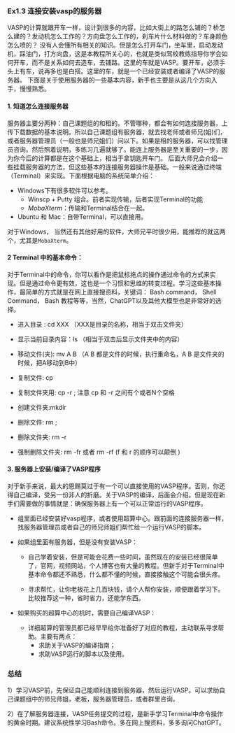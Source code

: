 ### Ex1.3 连接安装vasp的服务器

VASP的计算就跟开车一样，设计到很多的内容，比如大街上的路怎么铺的？桥怎么建的？发动机怎么工作的？方向盘怎么工作的，刹车片什么材料做的？车身颜色怎么喷的？ 没有人会懂所有相关的知识。但是怎么打开车门，坐车里，启动发动机，踩油门，打方向盘，这是本教程所关心的，也就是类似驾校教练指导你学会如何开车，而不是关系如何去造车，去铺路。这里的车就是VASP。要开车，必须手头上有车，说再多也是白搭。这里的车，就是一个已经安装或者编译了VASP的服务器。 下面是关于使用服务器的一些基本内容，新手也主要是从这几个方向入手，慢慢熟悉。



#### 1. 知道怎么连接服务器

服务器主要分两种：自己课题组的和租的。不管哪种，都会有如何连接服务器，上传下载数据的基本说明。所以自己课题组有服务器，就去找老师或者师兄(姐)们，或者服务器管理员（一般也是师兄姐们）问以下。如果是租的服务器，可以找管理员咨询。然后照着说明，多练习几遍就够了。能连上服务器是至关重要的一步，因为你今后的计算都是在这个基础上，相当于拿钥匙开车门。 后面大师兄会介绍一些挂载服务器的方法，但这些基本的连接服务器操作是基础。一般来说通过终端（Terminal）来实现。下面根据电脑的系统简单介绍：

* Windows下有很多软件可以参考。
  * Winscp + Putty 组合。前者实现传输，后者实现Terminal的功能
  * *MobaXterm*：传输和Terminal结合在一起。
* Ubuntu 和 Mac：自带Terminal，可以直接用。

对于Windows， 当然还有其他好用的软件，大师兄平时很少用，能推荐的就这两个，尤其是`MobaXterm`。 

#### 2 Terminal 中的基本命令：

对于Terminal中的命令，你可以看作是把鼠标拖点的操作通过命令的方式来实现。但是通过命令更有效，这也是一个习惯和思维的转变过程。学习这些基本操作，最简单的方式就是在网上直接搜资料，关键词： Bash command， Shell Command， Bash 教程等等，当然，ChatGPT以及其他大模型也是非常好的选择。

* 进入目录 : cd  XXX  （XXX是目录的名称，相当于双击文件夹）

* 显示当前目录内容：ls  （相当于双击后显示文件夹中的内容）

* 移动文件(夹): mv  A B （A B 都是文件的时候，执行重命名，A B 是文件夹的时候，把A移动到B中）

* 复制文件: cp  

* 复制文件夹用: cp -r ; 注意 cp 和 -r 之间有个或者N个空格

* 创建文件夹:mkdir     

* 删除文件: rm ;    

* 删除文件夹: rm  -r    

* 强制删除文件夹: rm -fr  或者 rm -rf  (f 和 r 的顺序可以颠倒 )        

  

#### 3. 服务器上安装/编译了VASP程序

对于新手来说，最大的恩赐莫过于有一个可以直接使用的VASP程序。否则，你还得自己编译，受另一份非人的折磨。关于VASP的编译，后面会介绍。但是现在新手们需要做的事情就是：确保服务器上有一个可以正常运行的VASP程序。

* 组里面已经安装好vasp程序，或者使用超算中心。跟前面的连接服务器一样，找服务器管理员或者自己的师兄师姐们帮忙给一个运行VASP的脚本。

  

* 如果组里面有服务器，但是没有安装VASP：

  * 自己学着安装，但是可能会花费一些时间，虽然现在的安装已经很简单了，官网，视频网站，个人博客也有大量的教程。但新手对于Terminal中基本命令都还不熟悉，什么都不懂的时候，直接接触这个可能会很头疼。

  * 寻求帮忙，让你老板花上几百块钱，请个人帮你安装，顺便跟着学习下。比较推荐这一种，省时省力，还能学东西。

    

* 如果购买的超算中心的机时，需要自己编译VASP：

  * 详细超算的管理员都已经早早给你准备好了对应的教程，主动联系寻求帮助。主要有两点：
    * 求助关于VASP的编译指南；
    * 求助VASP运行的脚本以及使用。

  


### 总结

1）学习VASP前，先保证自己能顺利连接到服务器，然后运行VASP。可以求助自己课题组中的师兄师姐，老板，服务器管理员，或者群里咨询。

2）在了解服务器连接，VASP任务提交的过程，是新手学习Terminal中命令操作的黄金时期。建议系统性学习Bash命令。多在网上搜资料，多多询问ChatGPT。
